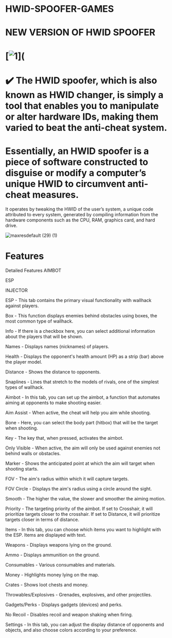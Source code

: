 # HWlD-SPOOFER-GAMES

# NEW VERSION OF HWID SPOOFER

# [![1](https://github.com/aliyigitc/HWlD-SPOOFER-GAMES/assets/66822161/41d57ef8-3103-42a1-8c88-85de156257ca)](

# ✔️ The HWID spoofer, which is also known as HWID changer, is simply a tool that enables you to manipulate or alter hardware IDs, making them varied to beat the anti-cheat system.

# Essentially, an HWID spoofer is a piece of software constructed to disguise or modify a computer’s unique HWID to circumvent anti-cheat measures.
It operates by tweaking the HWID of the user’s system, a unique code attributed to every system, generated by compiling information from the hardware components such as the CPU, RAM, graphics card, and hard drive.

![maxresdefault (29) (1)](https://github.com/aliyigitc/HWlD-SPOOFER-GAMES/assets/66822161/e964a1a7-81df-479c-b384-6731c2baf272)

# Features
Detailed Features
AIMBOT

ESP

INJECTOR

ESP - This tab contains the primary visual functionality with wallhack against players.

Box - This function displays enemies behind obstacles using boxes, the most common type of wallhack.

Info - If there is a checkbox here, you can select additional information about the players that will be shown.

Names - Displays names (nicknames) of players.

Health - Displays the opponent's health amount (HP) as a strip (bar) above the player model.

Distance - Shows the distance to opponents.

Snaplines - Lines that stretch to the models of rivals, one of the simplest types of wallhack.

Aimbot - In this tab, you can set up the aimbot, a function that automates aiming at opponents to make shooting easier.

Aim Assist - When active, the cheat will help you aim while shooting.

Bone - Here, you can select the body part (hitbox) that will be the target when shooting.

Key - The key that, when pressed, activates the aimbot.

Only Visible - When active, the aim will only be used against enemies not behind walls or obstacles.

Marker - Shows the anticipated point at which the aim will target when shooting starts.

FOV - The aim's radius within which it will capture targets.

FOV Circle - Displays the aim's radius using a circle around the sight.

Smooth - The higher the value, the slower and smoother the aiming motion.

Priority - The targeting priority of the aimbot. If set to Crosshair, it will prioritize targets closer to the crosshair. If set to Distance, it will prioritize targets closer in terms of distance.

Items - In this tab, you can choose which items you want to highlight with the ESP. Items are displayed with text.

Weapons - Displays weapons lying on the ground.

Ammo - Displays ammunition on the ground.

Consumables - Various consumables and materials.

Money - Highlights money lying on the map.

Crates - Shows loot chests and money.

Throwables/Explosives - Grenades, explosives, and other projectiles.

Gadgets/Perks - Displays gadgets (devices) and perks.

No Recoil - Disables recoil and weapon shaking when firing.

Settings - In this tab, you can adjust the display distance of opponents and objects, and also choose colors according to your preference.



